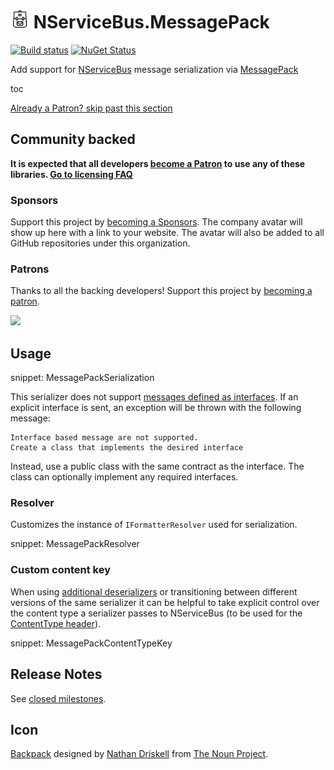 # <img src="/src/icon.png" height="30px"> NServiceBus.MessagePack

[![Build status](https://ci.appveyor.com/api/projects/status/qxwrielc2o0iyn8a/branch/master?svg=true)](https://ci.appveyor.com/project/SimonCropp/nservicebus-MessagePack)
[![NuGet Status](https://img.shields.io/nuget/v/NServiceBus.MessagePack.svg?cacheSeconds=86400)](https://www.nuget.org/packages/NServiceBus.MessagePack/)

Add support for [NServiceBus](https://docs.particular.net/nservicebus/) message serialization via [MessagePack](https://github.com/neuecc/MessagePack-CSharp/)

toc

<!--- StartOpenCollectiveBackers -->

[Already a Patron? skip past this section](#endofbacking)


## Community backed

**It is expected that all developers [become a Patron](https://opencollective.com/nservicebusextensions/order/6976) to use any of these libraries. [Go to licensing FAQ](https://github.com/NServiceBusExtensions/Home/blob/master/readme.md#licensingpatron-faq)**


### Sponsors

Support this project by [becoming a Sponsors](https://opencollective.com/nservicebusextensions/order/6972). The company avatar will show up here with a link to your website. The avatar will also be added to all GitHub repositories under this organization.


### Patrons

Thanks to all the backing developers! Support this project by [becoming a patron](https://opencollective.com/nservicebusextensions/order/6976).

<img src="https://opencollective.com/nservicebusextensions/tiers/patron.svg?width=890&avatarHeight=60&button=false">

<!--- EndOpenCollectiveBackers -->
<a href="#" id="endofbacking"></a>


## Usage

snippet: MessagePackSerialization

This serializer does not support [messages defined as interfaces](https://docs.particular.net/nservicebus/messaging/messages-as-interfaces.md). If an explicit interface is sent, an exception will be thrown with the following message:

```
Interface based message are not supported.
Create a class that implements the desired interface
```

Instead, use a public class with the same contract as the interface. The class can optionally implement any required interfaces.


### Resolver

Customizes the instance of `IFormatterResolver` used for serialization.

snippet: MessagePackResolver


### Custom content key

When using [additional deserializers](https://docs.particular.net/nservicebus/serialization/#specifying-additional-deserializers) or transitioning between different versions of the same serializer it can be helpful to take explicit control over the content type a serializer passes to NServiceBus (to be used for the [ContentType header](https://docs.particular.net/nservicebus/messaging/headers.md#serialization-headers-nservicebus-contenttype)).

snippet: MessagePackContentTypeKey


## Release Notes

See [closed milestones](../../milestones?state=closed).


## Icon

[Backpack](https://thenounproject.com/term/backpack/75402/) designed by [Nathan Driskell](https://thenounproject.com/driskell/) from [The Noun Project](https://thenounproject.com).